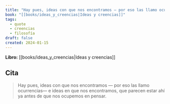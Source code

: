 ```yaml
---
title: "Hay pues, ideas con que nos encontramos — por eso las llamo ocurrencias— e ideas..."
book: "[[books/ideas_y_creencias|Ideas y creencias]]"
tags:
  - quote
  - creencias
  - filosofía
draft: false
created: 2024-01-15
---
```


**Libro:** [[books/ideas_y_creencias|Ideas y creencias]]

## Cita
> Hay pues, ideas con que nos encontramos — por eso las llamo ocurrencias— e ideas en que nos encontramos, que parecen estar ahí ya antes de que nos ocupemos en pensar.
